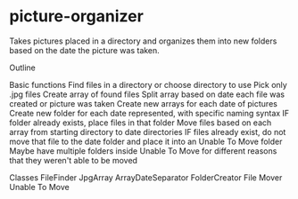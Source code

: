 picture-organizer
=================

Takes pictures placed in a directory and organizes them into new folders based on the date the picture was taken.

Outline

Basic functions
	Find files in a directory or choose directory to use
		Pick only .jpg files
	Create array of found files
	Split array based on date each file was created or picture was taken
	Create new arrays for each date of pictures
	Create new folder for each date represented, with specific naming syntax
		IF folder already exists, place files in that folder
	Move files based on each array from starting directory to date directories
		IF files already exist, do not move that file to the date folder and place it into an Unable To Move folder
			Maybe have multiple folders inside Unable To Move for different reasons that they weren't able to be moved
	
Classes
	FileFinder
	JpgArray
	ArrayDateSeparator
	FolderCreator
	File Mover
	Unable To Move
	